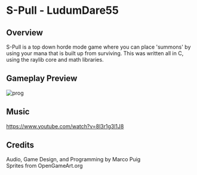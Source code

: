 # S-Pull - LudumDare55

## Overview
S-Pull is a top down horde mode game where you can place 'summons' by using your mana that is built up from surviving.
This was written all in C, using the raylib core and math libraries.

## Gameplay Preview
![prog](https://github.com/Marco-Puig/LudumDare55/assets/90495366/504f13db-f67a-4546-b303-b9fdd3f9c854)

## Music
https://www.youtube.com/watch?v=8l3r1g3l1J8

## Credits
Audio, Game Design, and Programming by Marco Puig \
Sprites from OpenGameArt.org


 
